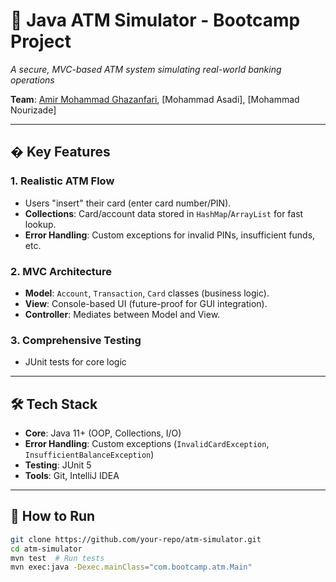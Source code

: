 # 🏦 Java ATM Simulator - Bootcamp Project  
*A secure, MVC-based ATM system simulating real-world banking operations*  

**Team**: [Amir Mohammad Ghazanfari](https://github.com/amirghazanfari), [Mohammad Asadi], [Mohammad Nourizade]

---

## � Key Features  
### 1. **Realistic ATM Flow**  
- Users "insert" their card (enter card number/PIN).  
- **Collections**: Card/account data stored in `HashMap`/`ArrayList` for fast lookup.  
- **Error Handling**: Custom exceptions for invalid PINs, insufficient funds, etc.  

### 2. **MVC Architecture**  
- **Model**: `Account`, `Transaction`, `Card` classes (business logic).  
- **View**: Console-based UI (future-proof for GUI integration).  
- **Controller**: Mediates between Model and View.  

### 3. **Comprehensive Testing**  
- JUnit tests for core logic 

---

## 🛠️ Tech Stack  
- **Core**: Java 11+ (OOP, Collections, I/O)  
- **Error Handling**: Custom exceptions (`InvalidCardException`, `InsufficientBalanceException`)  
- **Testing**: JUnit 5
- **Tools**: Git, IntelliJ IDEA  

---

## 🚀 How to Run  
```bash
git clone https://github.com/your-repo/atm-simulator.git
cd atm-simulator
mvn test  # Run tests
mvn exec:java -Dexec.mainClass="com.bootcamp.atm.Main"
